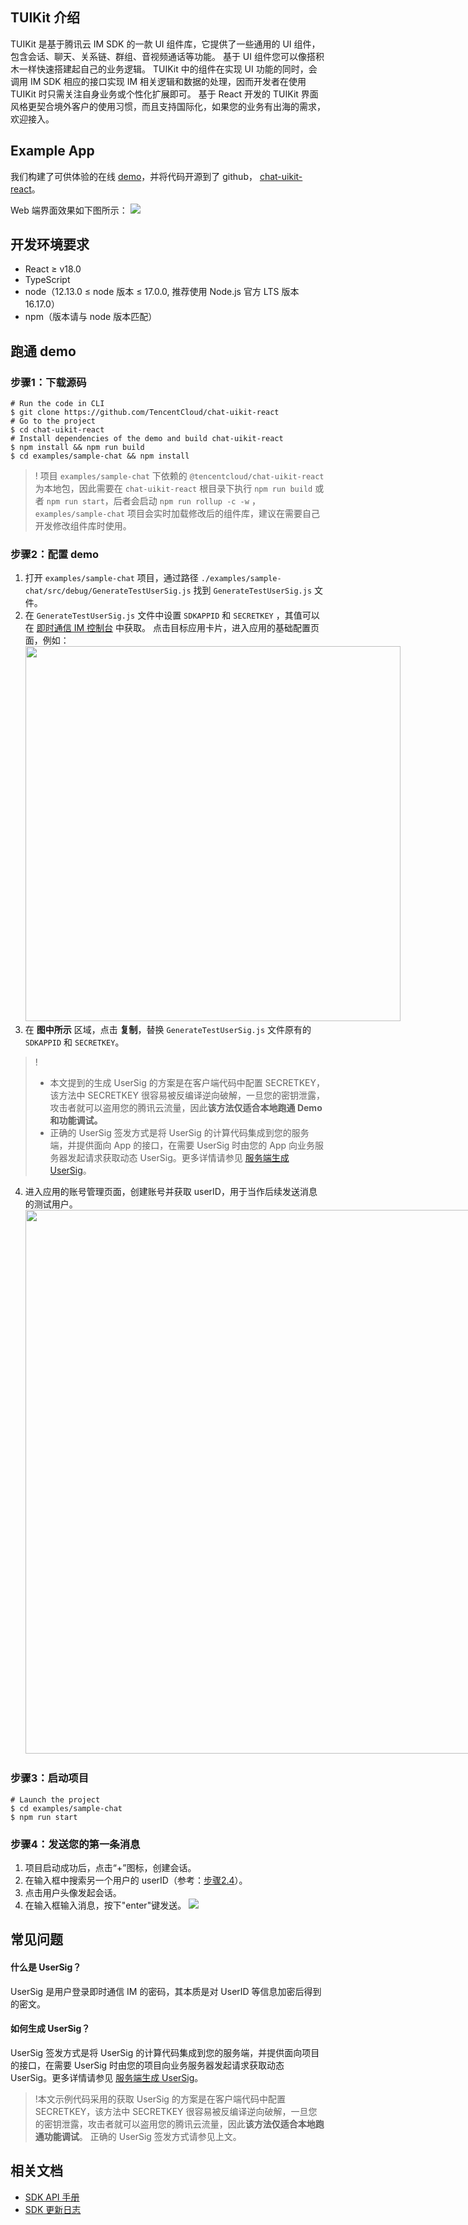 
## TUIKit 介绍

TUIKit 是基于腾讯云 IM SDK 的一款 UI 组件库，它提供了一些通用的 UI 组件，包含会话、聊天、关系链、群组、音视频通话等功能。
基于 UI 组件您可以像搭积木一样快速搭建起自己的业务逻辑。
TUIKit 中的组件在实现 UI 功能的同时，会调用 IM SDK 相应的接口实现 IM 相关逻辑和数据的处理，因而开发者在使用 TUIKit  时只需关注自身业务或个性化扩展即可。
基于 React 开发的 TUIKit 界面风格更契合境外客户的使用习惯，而且支持国际化，如果您的业务有出海的需求，欢迎接入。

## Example App
我们构建了可供体验的在线 [demo](https://web.sdk.qcloud.com/im/demo/intl/index.html)，并将代码开源到了 github， [chat-uikit-react](https://github.com/TencentCloud/chat-uikit-react)。

Web 端界面效果如下图所示：
![](https://qcloudimg.tencent-cloud.cn/raw/631e3dbdef2579c48d87e722a3a2e9ee.png)

## 开发环境要求
- React ≥ v18.0
- TypeScript
- node（12.13.0 ≤ node 版本 ≤ 17.0.0, 推荐使用 Node.js 官方 LTS 版本 16.17.0）
- npm（版本请与 node 版本匹配）

## 跑通 demo

### 步骤1：下载源码
```
# Run the code in CLI
$ git clone https://github.com/TencentCloud/chat-uikit-react
# Go to the project  
$ cd chat-uikit-react
# Install dependencies of the demo and build chat-uikit-react
$ npm install && npm run build
$ cd examples/sample-chat && npm install
```

>! 项目 `examples/sample-chat` 下依赖的 `@tencentcloud/chat-uikit-react` 为本地包，因此需要在 `chat-uikit-react` 根目录下执行 `npm run build` 或者 `npm run start`，后者会启动 `npm run rollup -c -w` ， `examples/sample-chat` 项目会实时加载修改后的组件库，建议在需要自己开发修改组件库时使用。


### 步骤2：配置 demo
1. 打开 `examples/sample-chat` 项目，通过路径 `./examples/sample-chat/src/debug/GenerateTestUserSig.js` 找到 `GenerateTestUserSig.js` 文件。
2. 在 `GenerateTestUserSig.js` 文件中设置 `SDKAPPID` 和 `SECRETKEY` ，其值可以在 [即时通信 IM 控制台](https://console.cloud.tencent.com/im) 中获取。 点击目标应用卡片，进入应用的基础配置页面，例如：
   <img style="width:600px; max-width: inherit;" src="https://qcloudimg.tencent-cloud.cn/raw/480455e5b4a2a1d4d67ffb2e445452a6.png"/>
3. 在 **图中所示** 区域，点击  **复制**，替换 `GenerateTestUserSig.js` 文件原有的 `SDKAPPID` 和 `SECRETKEY`。
>!
>- 本文提到的生成 UserSig 的方案是在客户端代码中配置 SECRETKEY，该方法中 SECRETKEY 很容易被反编译逆向破解，一旦您的密钥泄露，攻击者就可以盗用您的腾讯云流量，因此**该方法仅适合本地跑通 Demo 和功能调试。**
>- 正确的 UserSig 签发方式是将 UserSig 的计算代码集成到您的服务端，并提供面向 App 的接口，在需要 UserSig 时由您的 App 向业务服务器发起请求获取动态 UserSig。更多详情请参见 [服务端生成 UserSig](https://cloud.tencent.com/document/product/269/32688)。
   [](id:2-4)
4. 进入应用的账号管理页面，创建账号并获取 userID，用于当作后续发送消息的测试用户。
   <img style="width:870px; max-width: inherit;" src="https://qcloudimg.tencent-cloud.cn/raw/c6e76f750f11023d13b01ba8c2279a0e.png"/>

### 步骤3：启动项目
```
# Launch the project
$ cd examples/sample-chat
$ npm run start
```

### 步骤4：发送您的第一条消息
1. 项目启动成功后，点击“+”图标，创建会话。
2. 在输入框中搜索另一个用户的 userID（参考：[步骤2.4](#2-4)）。
3. 点击用户头像发起会话。
4. 在输入框输入消息，按下"enter"键发送。
   ![](https://web.sdk.qcloud.com/im/demo/TUIkit/react-static/images/chat-English.gif)

## 常见问题

#### 什么是 UserSig？

UserSig 是用户登录即时通信 IM 的密码，其本质是对 UserID 等信息加密后得到的密文。

#### 如何生成 UserSig？

UserSig 签发方式是将 UserSig 的计算代码集成到您的服务端，并提供面向项目的接口，在需要 UserSig 时由您的项目向业务服务器发起请求获取动态 UserSig。更多详情请参见 [服务端生成 UserSig](https://cloud.tencent.com/document/product/269/32688#GeneratingdynamicUserSig)。

> !本文示例代码采用的获取 UserSig 的方案是在客户端代码中配置 SECRETKEY，该方法中 SECRETKEY 很容易被反编译逆向破解，一旦您的密钥泄露，攻击者就可以盗用您的腾讯云流量，因此**该方法仅适合本地跑通功能调试**。 正确的 UserSig 签发方式请参见上文。

## 相关文档

- [SDK API 手册](https://web.sdk.qcloud.com/im/doc/zh-cn/SDK.html)
- [SDK 更新日志](https://cloud.tencent.com/document/product/269/38492)
